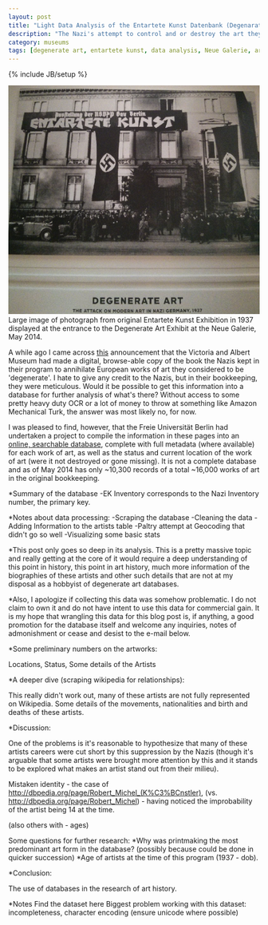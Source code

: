 ```yaml
---
layout: post
title: "Light Data Analysis of the Entartete Kunst Datenbank (Degenarate Art Database)"
description: "The Nazi's attempt to control and or destroy the art they found to be degenerate resulted in a meticulous documentation of that artwork. The Freie Universität Berlin has undertaken the process of turning the Nazi bookkeeping into a publically accessible database. I took a pass at collecting that data into a sqlite database and going over some of the readily available summary statistics. There are extreme gaps in this data due to incompleteness of the online database itself as well as a lack of information for its artists currently available on a service like dbpedia. As such it is not fit for deep analysis, but I think a surface report of some of its attributes is worth a short treatment. In conclusion the statistical accumulation of artistic works within a particular context could offer a interesting launch pad for art history researchers."
category: museums
tags: [degenerate art, entartete kunst, data analysis, Neue Galerie, art history, python]
---
```

{% include JB/setup %}

<div class="figure">
<img class="blog-post" src="/assets/images/posts/2014/05/degenerate_art_may_2014.png" alt="author's picture of banner at the Neue Galerie Exhibition of Degenerate Art, New York City, 2014. Banner is picture of original degenerate art exhibit in 1937."/>
<div class="figcaption"> Large image of photograph from original Entartete Kunst Exhibition in 1937 displayed at the entrance to the Degenerate Art Exhibit at the Neue Galerie, May 2014.</div></div>


A while ago I came across [this](http://www.vam.ac.uk/content/articles/e/entartete-kunst/) announcement that the Victoria and Albert Museum had made a digital, browse-able copy of the book the Nazis kept in their program to annihilate European works of art they considered to be 'degenerate'. I hate to give any credit to the Nazis, but in their bookkeeping, they were meticulous. Would it be possible to get this information into a database for further analysis of what's there? Without access to some pretty heavy duty OCR or a lot of money to throw at something like Amazon Mechanical Turk, the answer was most likely no, for now.

I was pleased to find, however, that the Freie Universität Berlin had undertaken a project to compile the information in these pages into an [online, searchable database](http://www.geschkult.fu-berlin.de/en/e/db_entart_kunst/datenbank/index.html), complete with full metadata (where available) for each work of art, as well as the status and current location of the work of art (were it not destroyed or gone missing). It is not a complete database and as of May 2014 has only ~10,300 records of a total ~16,000 works of art in the original bookkeeping.

*Summary of the database
  -EK Inventory corresponds to the Nazi Inventory number, the primary key.

*Notes about data processing:
  -Scraping the database
  -Cleaning the data
  -Adding Information to the artists table
  -Paltry attempt at Geocoding that didn't go so well
  -Visualizing some basic stats

*This post only goes so deep in its analysis. This is a pretty massive topic and really getting at the core of it would require a deep understanding of this point in history, this point in art history, much more information of the biographies of these artists and other such details that are not at my disposal as a hobbyist of degenerate art databases.

*Also, I apologize if collecting this data was somehow problematic. I do not claim to own it and do not have intent to use this data for commercial gain. It is my hope that wrangling this data for this blog post is, if anything, a good promotion for the database itself and welcome any inquiries, notes of admonishment or cease and desist to the e-mail below.

*Some preliminary numbers on the artworks:

Locations, Status, Some details of the Artists

*A deeper dive (scraping wikipedia for relationships):

This really didn't work out, many of these artists are not fully represented on Wikipedia. Some details of the movements, nationalities and birth and deaths of these artists.

*Discussion:

One of the problems is it's reasonable to hypothesize that many of these artists careers were cut short by this suppression by the Nazis (though it's arguable that some artists were brought more attention by this and it stands to be explored what makes an artist stand out from their milieu).

Mistaken identity - the case of http://dbpedia.org/page/Robert_Michel_(K%C3%BCnstler), (vs. http://dbpedia.org/page/Robert_Michel) - having noticed the improbability of the artist being 14 at the time.

(also others with - ages)

Some questions for further research:
*Why was printmaking the most predominant art form in the database? (possibly because could be done in quicker succession)
*Age of artists at the time of this program (1937 - dob).

*Conclusion:

The use of databases in the research of art history.

*Notes
Find the dataset here
Biggest problem working with this dataset: incompleteness, character encoding (ensure unicode where possible)
